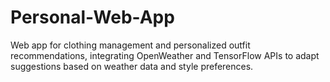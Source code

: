 # Personal-Web-App
Web app for clothing management and personalized outfit recommendations, integrating OpenWeather and TensorFlow APIs to adapt suggestions based on weather data and style preferences.
